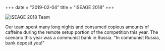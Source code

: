 +++
date = "2019-02-04"
title = "ISEAGE 2018"
+++

![ISEAGE 2018 Team](/img/iseage2018.jpg)

Our team spent many long nights and consumed copious amounts of caffeine during the remote setup portion of the competition this year. The scenario this year was a communist bank in Russia. "In communist Russia, bank deposit *you*!"
